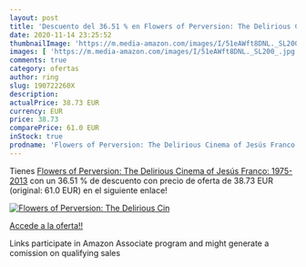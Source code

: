 ```yaml
---
layout: post
title: 'Descuento del 36.51 % en Flowers of Perversion: The Delirious Cin'
date: 2020-11-14 23:25:52
thumbnailImage: 'https://m.media-amazon.com/images/I/51eAWft8DNL._SL200_.jpg'
images: [ 'https://m.media-amazon.com/images/I/51eAWft8DNL._SL200_.jpg' ]
comments: true
category: ofertas
author: ring
slug: 190722260X
description:
actualPrice: 38.73 EUR
currency: EUR
price: 38.73
comparePrice: 61.0 EUR
inStock: true
prodname: 'Flowers of Perversion: The Delirious Cinema of Jesús Franco: 1975-2013'
---
```


Tienes [Flowers of Perversion: The Delirious Cinema of Jesús Franco: 1975-2013](https://www.amazon.it/dp/190722260X/?tag=tolees00-21) con un 36.51 % de descuento con precio de oferta de 38.73 EUR (original: 61.0 EUR) en el siguiente enlace!

[![Flowers of Perversion: The Delirious Cin](https://m.media-amazon.com/images/I/51eAWft8DNL._SL200_.jpg)](https://www.amazon.it/dp/190722260X/?tag=tolees00-21)

[Accede a la oferta!!](https://www.amazon.it/dp/190722260X/?tag=tolees00-21)

Links participate in Amazon Associate program and might generate a comission on qualifying sales



